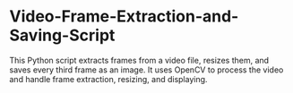 # Video-Frame-Extraction-and-Saving-Script
This Python script extracts frames from a video file, resizes them, and saves every third frame as an image. It uses OpenCV to process the video and handle frame extraction, resizing, and displaying.
